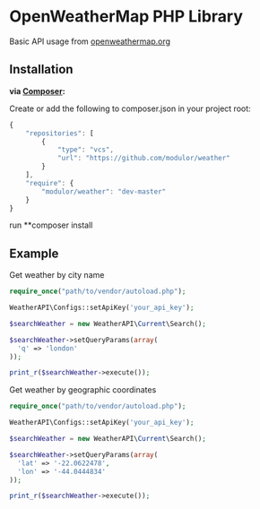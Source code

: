 # OpenWeatherMap PHP Library

Basic API usage from [openweathermap.org](http://openweathermap.org)

Installation
------------


**via [Composer](http://getcomposer.org/):**

Create or add the following to composer.json in your project root:
```javascript
{
    "repositories": [
        {
            "type": "vcs",
            "url": "https://github.com/modulor/weather"
        }
    ],
    "require": {
        "modulor/weather": "dev-master"
    }
}
```

run **composer install

Example
-------

Get weather by city name

```php
require_once("path/to/vendor/autoload.php");

WeatherAPI\Configs::setApiKey('your_api_key');

$searchWeather = new WeatherAPI\Current\Search();

$searchWeather->setQueryParams(array(
  'q' => 'london'
));

print_r($searchWeather->execute());
```

Get weather by geographic coordinates

```php
require_once("path/to/vendor/autoload.php");

WeatherAPI\Configs::setApiKey('your_api_key');

$searchWeather = new WeatherAPI\Current\Search();

$searchWeather->setQueryParams(array(
  'lat' => '-22.0622478',
  'lon' => '-44.0444834'
));

print_r($searchWeather->execute());
```